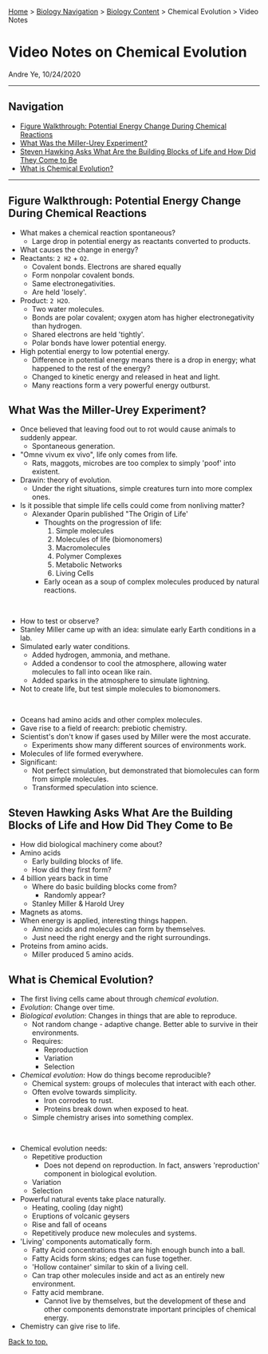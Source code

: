[Home](https://andre-ye.github.io) > [Biology Navigation](https://andre-ye.github.io/biology/biology_navigation) > [Biology Content](https://andre-ye.github.io/biology/biology_navigation#biology-content) > Chemical Evolution > Video Notes

# Video Notes on Chemical Evolution
Andre Ye, 10/24/2020

---

## Navigation
- [Figure Walkthrough: Potential Energy Change During Chemical Reactions](#figure-walkthrough-potential-energy-change-during-chemical-reactions)
- [What Was the Miller-Urey Experiment?](#what-was-the-miller-urey-experiment)
- [Steven Hawking Asks What Are the Building Blocks of Life and How Did They Come to Be](#steven-hawking-asks-what-are-the-building-blocks-of-life-and-how-did-they-come-to-be)
- [What is Chemical Evolution?](#what-is-chemical-evolution)

---

## Figure Walkthrough: Potential Energy Change During Chemical Reactions
- What makes a chemical reaction spontaneous?
  - Large drop in potential energy as reactants converted to products.
- What causes the change in energy?
- Reactants: `2 H2` + `O2`.
  - Covalent bonds. Electrons are shared equally
  - Form nonpolar covalent bonds.
  - Same electronegativities.
  - Are held 'losely'.
- Product: `2 H2O`.
  - Two water molecules.
  - Bonds are polar covalent; oxygen atom has higher electronegativity than hydrogen.
  - Shared electrons are held 'tightly'.
  - Polar bonds have lower potential energy.
- High potential energy to low potential energy.
  - Difference in potential energy means there is a drop in energy; what happened to the rest of the energy?
  - Changed to kinetic energy and released in heat and light.
  - Many reactions form a very powerful energy outburst.

## What Was the Miller-Urey Experiment?
- Once believed that leaving food out to rot would cause animals to suddenly appear.
  - Spontaneous generation.
- "Omne vivum ex vivo", life only comes from life.
  - Rats, maggots, microbes are too complex to simply 'poof' into existent.
- Drawin: theory of evolution.
  - Under the right situations, simple creatures turn into more complex ones.
- Is it possible that simple life cells could come from nonliving matter?
  - Alexander Oparin published "The Origin of Life'
    - Thoughts on the progression of life:
      1. Simple molecules
      2. Molecules of life (biomonomers)
      3. Macromolecules
      4. Polymer Complexes
      5. Metabolic Networks
      6. Living Cells
    - Early ocean as a soup of complex molecules produced by natural reactions.

<br>

- How to test or observe?
- Stanley Miller came up with an idea: simulate early Earth conditions in a lab.
- Simulated early water conditions.
  - Added hydrogen, ammonia, and methane.
  - Added a condensor to cool the atmosphere, allowing water molecules to fall into ocean like rain.
  - Added sparks in the atmosphere to simulate lightning.
- Not to create life, but test simple molecules to biomonomers.

<br>

- Oceans had amino acids and other complex molecules.
- Gave rise to a field of reearch: prebiotic chemistry.
- Scientist's don't know if gases used by Miller were the most accurate.
  - Experiments show many different sources of environments work.
- Molecules of life formed everywhere.
- Significant:
  - Not perfect simulation, but demonstrated that biomolecules can form from simple molecules.
  - Transformed speculation into science.

## Steven Hawking Asks What Are the Building Blocks of Life and How Did They Come to Be
- How did biological machinery come about?
- Amino acids
  - Early building blocks of life.
  - How did they first form?
- 4 billion years back in time
  - Where do basic building blocks come from?
    - Randomly appear?
  - Stanley Miller & Harold Urey
- Magnets as atoms.
- When energy is applied, interesting things happen.
  - Amino acids and molecules can form by themselves.
  - Just need the right energy and the right surroundings.
- Proteins from amino acids.
  - Miller produced 5 amino acids.

## What is Chemical Evolution?
- The first living cells came about through *chemical evolution*.
- *Evolution*: Change over time.
- *Biological evolution*: Changes in things that are able to reproduce.
  - Not random change - adaptive change. Better able to survive in their environments.
  - Requires:
    - Reproduction
    - Variation
    - Selection
- *Chemical evolution*: How do things become reproducible?
  - Chemical system: groups of molecules that interact with each other.
  - Often evolve towards simplicity.
    - Iron corrodes to rust.
    - Proteins break down when exposed to heat.
  - Simple chemistry arises into something complex.

<br>

- Chemical evolution needs:
  - Repetitive production
    - Does not depend on reproduction. In fact, answers 'reproduction' component in biological evolution.
  - Variation
  - Selection
- Powerful natural events take place naturally.
  - Heating, cooling (day night)
  - Eruptions of volcanic geysers
  - Rise and fall of oceans
  - Repetitively produce new molecules and systems.
- 'Living' components automatically form.
  - Fatty Acid concentrations that are high enough bunch into a ball.
  - Fatty Acids form skins; edges can fuse together.
  - 'Hollow container' similar to skin of a living cell.
  - Can trap other molecules inside and act as an entirely new environment.
  - Fatty acid membrane.
    - Cannot live by themselves, but the development of these and other components demonstrate important principles of chemical energy.
- Chemistry can give rise to life.

[Back to top.](#)
